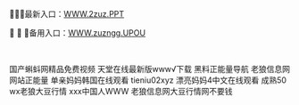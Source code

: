 <p>
	🚐🚐🚐最新入口：<a href="http://www.baidu.com/link?url=6MA2SWnO3Raqke39an_0PUxosM6ZrUGzi1BN9tNnlPW&wd">WWW.2zuz.PPT</a> 
	<p>
		🍣
🍣
🍣备用入口：<a href="http://www.baidu.com/link?url=6MA2SWnO3Raqke39an_0PUxosM6ZrUGzi1BN9tNnlPW&wd">WWW.zuzngg.UPOU</a> 
	</p>
	<p>
		<br />
	</p>
	<p>
		国产蝌蚪网精品免费视频
天堂在线最新版www√下载
黑料正能量导航
老狼信息网网站正能量
单亲妈妈韩国在线观看
tieniu02xyz
漂亮妈妈4中文在线观看
成熟50 wx老狼大豆行情
ххх中国人WWW
老狼信息网大豆行情网不要钱
	</p>
